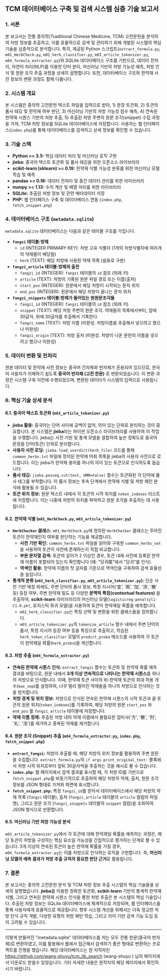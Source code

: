 ## TCM 데이터베이스 구축 및 검색 시스템 심층 기술 보고서

### 1. 서론

본 보고서는 전통 중의학(Traditional Chinese Medicine, TCM) 고전문헌을 분석하여 처방 정보를 추출하고, 이를 효율적으로 검색 및 관리하기 위해 개발된 시스템의 핵심 기술을 심층적으로 분석합니다. 특히, 제공된 Python 스크립트(`extract_formula.py`, `m01_HerbCheck.py`, `m02_herb_classifier.py`, `m03_article_tokenizer.py`, `m04_formula_extractor.py`)와 SQLite 데이터베이스 구조를 기반으로, 데이터 전처리, 자연어 처리(NLP)를 이용한 단어 분리, 머신러닝 기반의 처방 가능성 예측, 처방 인식 및 원문 조각 추출 과정을 상세히 설명합니다. 또한, 데이터베이스 구조와 한약재 사전 정보의 변환 과정도 함께 다룹니다.

### 2. 시스템 개요

본 시스템은 중의학 고전문헌 텍스트 파일을 입력으로 받아, 1) 문장 토큰화, 2) 토큰의 품사 태깅 및 한약재 여부 판단, 3) 머신러닝 기반의 처방 가능성 점수 예측, 4) 연속된 한약재 시퀀스 기반의 처방 추출, 5) 추출된 처방 주변의 원문 조각(snippet) 수집 과정을 거쳐, TCM 처방 정보를 SQLite 데이터베이스에 저장합니다. 사용자는 웹 인터페이스(`index.php`)를 통해 데이터베이스를 검색하고 상세 정보를 확인할 수 있습니다.

### 3. 기술 스택

* **Python >= 3.5:** 핵심 데이터 처리 및 머신러닝 로직 구현
* **jieba:** 중국어 텍스트 토큰화 및 품사 태깅을 위한 오픈소스 라이브러리
* **scikit-learn (sklearn) >= 0.19:** 한약재 식별 가능성 분류를 위한 머신러닝 모델 학습 및 예측
* **pandas >= 0.18:** 데이터 전처리 및 중간 데이터 관리를 위한 라이브러리
* **numpy >= 1.13:** 수치 계산 및 배열 처리를 위한 라이브러리
* **SQLite:** 추출된 처방 정보 및 관련 메타데이터 저장
* **PHP:** 웹 인터페이스 구축 및 데이터베이스 연동 (`index.php`, `fetch_snippet.php`)

### 4. 데이터베이스 구조 (`metadata.sqlite`)

 `metadata.sqlite` 데이터베이스는 다음과 같은 테이블 구조를 가집니다.

* **`fangzi` 테이블:방제**
    * `id` (INTEGER PRIMARY KEY): 처방 고유 식별자 (1개의 처방식별자에 여러개의 약재들이 배당됨)
    * `herb` (TEXT): 해당 처방에 사용된 약재 목록 (쉼표로 구분)
* **`fangzi_article` 테이블:방제의 출전**
    * `fangzi_id` (INTEGER): `fangzi` 테이블의 `id` 참조 (외래 키)
    * `article` (TEXT): 처방이 기록된 원문 파일 경로 또는 이름(출처)
    * `start_pos` (INTEGER): 원문에서 해당 처방이 시작되는 문자 위치
    * `end_pos` (INTEGER): 원문에서 해당 처방이 끝나는 문자 위치
* **`fangzi_snippets` 테이블:방제가 들어있는 원원문조각들**
    * `fangzi_id` (INTEGER): `fangzi` 테이블의 `id` 참조 (외래 키)
    * `snippet` (TEXT): 해당 처방 주변의 원문 조각. 약재들의 목록에서부터, 앞에 30글자, 뒤에 30글자를 추출해서 기록한다.
    * `fangzi_name` (TEXT): 처방 이름 (미완성. 처방이름을 추출해서 넣으려고 했으나 미완성)
    * `fangzi_origin` (TEXT): 처방 출처 (미완성. 처방이 나온 문헌의 이름을 넣으려고 했으나 미완성)

### 5. 데이터 변환 및 전처리

원본 데이터 및 한약재 사전 정보는 중국어 간자체와 번자체가 혼용되어 있으므로, 한국어 사용자가 이해하기 쉽도록 **중국어 번자체 (고전 한문)** 로 변환되었습니다. 이 변환 과정은 시스템 구축 이전에 수행되었으며, 변환된 데이터가 시스템의 입력으로 사용됩니다.

### 6. 핵심 기술 상세 분석

#### 6.1. 중국어 텍스트 토큰화 (`m03_article_tokenizer.py`)

* **jieba 활용:** 중국어는 단어 사이에 공백이 없어, 의미 있는 단위로 분리하는 것이 중요합니다. 본 시스템은 **jieba**라는 파이썬 오픈소스 라이브러리를 사용하여 이 작업을 수행합니다. jieba는 사전 기반 및 통계 모델을 결합하여 높은 정확도로 중국어 문장을 단어(토큰) 단위로 분리합니다.
* **사용자 사전 로딩:** `jieba.load_userdict(herb_file)` 코드를 통해 `common_herbs.txt` 파일에 정의된 한약재 어휘 목록을 jieba의 사용자 사전으로 로드합니다. 이는 jieba가 한약재 용어를 하나의 의미 있는 토큰으로 인식하도록 돕습니다.
* **품사 태깅:** `jieba.posseg.cut(text, HMM=False)` 함수는 토큰화된 각 단어에 품사 태그를 부착합니다. 이 품사 정보는 후속 단계에서 한약재 식별 및 처방 패턴 분석에 활용될 수 있습니다.
* **토큰 위치 정보:** 원문 텍스트 내에서 각 토큰의 시작 위치를 `token_indexes` 리스트에 저장합니다. 이는 나중에 처방의 위치를 파악하고 원문 조각을 추출하는 데 사용됩니다.

#### 6.2. 한약재 식별 (`m01_HerbCheck.py`, `m03_article_tokenizer.py`)

* **`HerbChecker` 클래스:** `m01_HerbCheck.py`에 정의된 `HerbChecker` 클래스는 주어진 토큰이 한약재인지 여부를 판단하는 기능을 제공합니다.
    * **사전 기반 확인:** `common_herbs.txt` 파일을 읽어와 구축한 `common_herbs_set`을 사용하여 토큰이 사전에 존재하는지 직접 비교합니다.
    * **부분 문자열 검색:** 토큰의 길이가 2 이상인 경우, 토큰 내에 사전에 등록된 한약재 이름이 포함되어 있는지 확인합니다 (예: "당귀尾"에서 "당귀"를 인식).
    * **역색인 활용:** 한약재 이름의 첫 글자를 기준으로 역색인을 구축하여 검색 효율성을 높입니다.
* **통계적 분류 (`m02_herb_classifier.py`, `m03_article_tokenizer.py`):** 단순 사전 기반 매칭 외에도, 주변 단어의 품사 정보, 특정 지시어(‘宜’, ‘用’, ‘加’, ‘汤’, ‘散’ 등) 등장 여부, 주변 한약재 밀도 등 다양한 **문맥적 특징(contextual features)** 을 추출하여, **scikit-learn** 라이브러리의 머신러닝 모델(`logisticreg-penaltyl1-C1.0.pkl`, 로지스틱 회귀 모델)을 사용하여 토큰이 한약재일 확률을 예측합니다.
    * `m02_herb_classifier.py`는 특징 선택 및 변환을 위한 클래스들을 정의합니다.
    * `m03_article_tokenizer.py`의 `tokenize_article` 함수 내에서 주변 단어의 품사, 특정 지시어 등장 여부 등을 특징으로 추출하고, 학습된 `herb_token_classifier` 모델의 `predict_proba` 메소드를 사용하여 각 토큰이 한약재일 확률(`herb_probs`)을 계산합니다.

#### 6.3. 처방 추출 (`m04_formula_extractor.py`)

* **연속된 한약재 시퀀스 인식:** `extract_fangzi` 함수는 토큰화 및 한약재 확률 예측 결과를 바탕으로, 원문 내에서 **3개 이상 연속적으로 나타나는 한약재 시퀀스**를 하나의 처방으로 인식합니다. 이때, 한약재 토큰 사이의 비-한약재 토큰의 최대 허용 개수(`max_sep`)를 설정하여, 너무 멀리 떨어진 약재들을 하나의 처방으로 인식하는 것을 방지합니다.
* **처방 경계 및 위치 정보:** 처방으로 인식된 연속된 한약재 시퀀스의 시작 토큰과 끝 토큰의 원문 위치(`token_indexes`)를 기록하여, 해당 처방의 원문 `start_pos` 와 `end_pos` 를 `fangzi_article` 테이블에 저장합니다.
* **약재 이름 정제:** 추출된 처방 내의 약재 이름에서 불필요한 접미사('方', '散', '剂', '丸', '汤')를 제거하고 중복된 약재를 제거합니다.

#### 6.4. 원문 조각 (Snippet) 추출 (`m04_formula_extractor.py`, `index.php`, `fetch_snippet.php`)

* **`extract_fangzi`:** 처방이 추출될 때, 해당 처방의 위치 정보를 활용하여 주변 원문을 수집합니다. `extract_formula.py`의 `if args.print_original_text:` 블록에서 처방 시작 위치로부터 앞뒤 30글자씩을 추출하는 것을 예시로 볼 수 있습니다.
* **`index.php`:** 웹 페이지에서 검색 결과를 표시할 때, 각 처방 ID를 기반으로 `fetch_snippet.php`를 비동기적으로 호출하여 해당 처방의 약재, 출처, 원문 조각 정보를 JSON 형태로 가져와 화면에 표시합니다.
* **`fetch_snippet.php`:** 특정 `fangzi_id`를 받아서 데이터베이스에서 해당 처방의 약재 목록 (`fangzi` 테이블), 출처 (`fangzi_article` 테이블의 `article` 컬럼의 파일명), 그리고 원문 조각 (`fangzi_snippets` 테이블의 `snippet` 컬럼)을 조회하여 JSON 형식으로 반환합니다.

#### 6.5. 머신러닝 기반 처방 가능성 분석

`m03_article_tokenizer.py`에서 각 토큰에 대해 한약재일 확률을 예측하는 과정은, 해당 토큰이 처방을 구성하는 핵심 요소일 가능성을 간접적으로 평가하는 단계로 볼 수 있습니다. 3개 이상의 연속된 토큰이 높은 한약재 확률을 가질 경우, `m04_formula_extractor.py`는 이를 처방으로 인식하는 로직을 구현합니다. 즉, **머신러닝 모델의 예측 결과가 처방 추출 규칙의 중요한 판단 근거**로 활용됩니다.

### 7. 결론

본 보고서는 중의학 고전문헌 분석 및 TCM 처방 정보 추출 시스템의 핵심 기술들을 상세히 설명했습니다. **jieba**를 이용한 정확한 토큰화, **scikit-learn** 기반의 통계적 한약재 식별, 그리고 연속된 한약재 시퀀스 인식을 통한 처방 추출은 본 시스템의 핵심 기술입니다. 추출된 처방 정보는 SQLite 데이터베이스에 체계적으로 저장되며, 웹 인터페이스를 통해 사용자에게 효율적으로 제공됩니다. 향후 시스템 개선을 위해서는 더욱 정교한 처방 인식 규칙 개발, 다양한 유형의 처방 패턴 학습, 그리고 의미 기반 검색 기능 도입 등이 고려될 수 있습니다.


-----

이렇게 만들어진 "metadata.sqlite" 데이터베이스를 저는 모두 전통 한문(중국어 번자체)로 변환하였고, 이를 활용해서 웹에서 접근해서 검색하기 좋은 형태로 변환하는 프로젝트를 진행을 했습니다.  해당 데이터베이스는 원 저작자인  https://github.com/wang-shuyu/tcm_lib_search  (wang-shuyu ) 님의 페이지에서 다운로드 받을수 있었습니다.  기타 자세한 내용은 원작자의 해당 페이지에서 확인하시기 바랍니다. 

